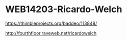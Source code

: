 # WEB14203-Ricardo-Welch

https://thimbleprojects.org/baddeo/113848/

http://fourthfloor.raveweb.net/ricardowelch


